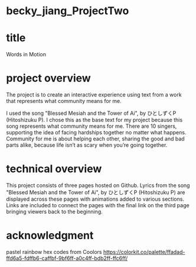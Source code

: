 # becky_jiang_ProjectTwo

 
# title
Words in Motion


# project overview
The project is to create an interactive experience using text from a work that represents what community means for me.

I used the song "Blessed Mesiah and the Tower of Ai", by ひとしずくP  (Hitoshizuku P). I chose this as the base text for my project because this song represents what community means for me. There are 10 singers, supporting the idea of facing hardships together no matter what happens. Community for me is about helping each other, sharing the good and bad parts alike, because life isn’t as scary when you’re going together.


# technical overview
This project consists of three pages hosted on Github. Lyrics from the song "Blessed Mesiah and the Tower of Ai", by ひとしずくP  (Hitoshizuku P) are displayed across these pages with animations added to various sections. Links are included to connect the pages with the final link on the third page bringing viewers back to the beginning.


# acknowledgment
pastel rainbow hex codes from Coolors 
https://colorkit.co/palette/ffadad-ffd6a5-fdffb6-caffbf-9bf6ff-a0c4ff-bdb2ff-ffc6ff/
